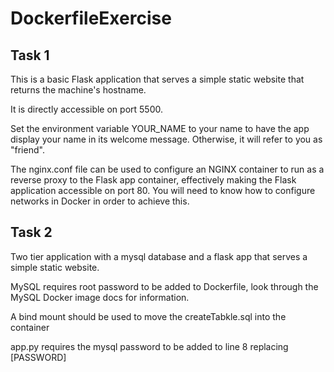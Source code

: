 # DockerfileExercise

## Task 1 
This is a basic Flask application that serves a simple static website that returns the machine's hostname.

It is directly accessible on port 5500.

Set the environment variable YOUR_NAME to your name to have the app display your name in its welcome message. Otherwise, it will refer to you as "friend".

The nginx.conf file can be used to configure an NGINX container to run as a reverse proxy to the Flask app container, effectively making the Flask application accessible on port 80. You will need to know how to configure networks in Docker in order to achieve this.

## Task 2
Two tier application with a mysql database and a flask app that serves a simple static website.

MySQL requires root password to be added to Dockerfile, look through the MySQL Docker image docs for information. 

A bind mount should be used to move the createTabkle.sql into the container

app.py requires the mysql password to be added to line 8 replacing [PASSWORD]
